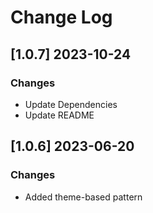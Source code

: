 # Change Log

## [1.0.7] 2023-10-24
### Changes

- Update Dependencies 
- Update README 

## [1.0.6] 2023-06-20
### Changes

- Added theme-based pattern



